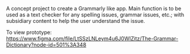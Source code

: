 A concept project to create a Grammarly like app. Main function is to be used as a text checker for any spelling issues, grammar issues, etc.; with subsidiary content to help the user understand the issue. 

To view prototype:
https://www.figma.com/file/LtSSzLNLeym4u6J0WIZitz/The-Grammar-Dictionary?node-id=501%3A348
